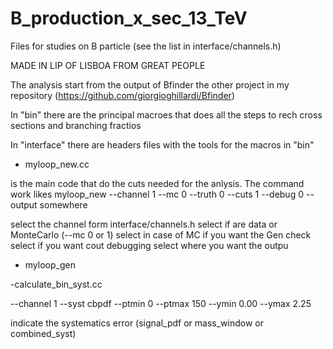 # B_production_x_sec_13_TeV
Files for studies on B particle (see the list in interface/channels.h)

MADE IN LIP OF LISBOA FROM GREAT PEOPLE


The analysis start from the output of Bfinder the other project in my repository (https://github.com/giorgioghillardi/Bfinder)

In "bin" there are the principal macroes that does all the steps to rech cross sections and branching fractios

In "interface" there are headers files with the tools for the macros in "bin"




- myloop_new.cc

is the main code that do the cuts needed for the anlysis.
The command work likes
myloop_new --channel 1 --mc 0 --truth 0 --cuts 1 --debug 0 --output somewhere

select the channel form interface/channels.h
select if are data or MonteCarlo (--mc 0 or 1)
select in case of MC if you want the Gen check
select if you want cout debugging
select where you want the outpu


- myloop_gen


-calculate_bin_syst.cc

--channel 1 --syst cbpdf  --ptmin 0 --ptmax 150 --ymin 0.00 --ymax 2.25

indicate the systematics error (signal_pdf or mass_window or combined_syst)
